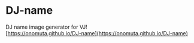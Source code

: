 # DJ-name

DJ name image generator for VJ!  
[https://onomuta.github.io/DJ-name](https://onomuta.github.io/DJ-name)

